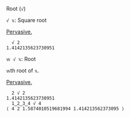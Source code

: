 Root (`√`)

`√ 𝕩`: Square root  

[Pervasive.](https://mlochbaum.github.io/BQN/doc/arithmetic.html#pervasion)
```
  √ 2
1.4142135623730951
```

`𝕨 √ 𝕩`: Root

`𝕨`th root of `𝕩`.

[Pervasive.](https://mlochbaum.github.io/BQN/doc/arithmetic.html#pervasion)
```
  2 √ 2
1.4142135623730951
  1‿2‿3‿4 √ 4  
⟨ 4 2 1.5874010519681994 1.414213562373095 ⟩
```